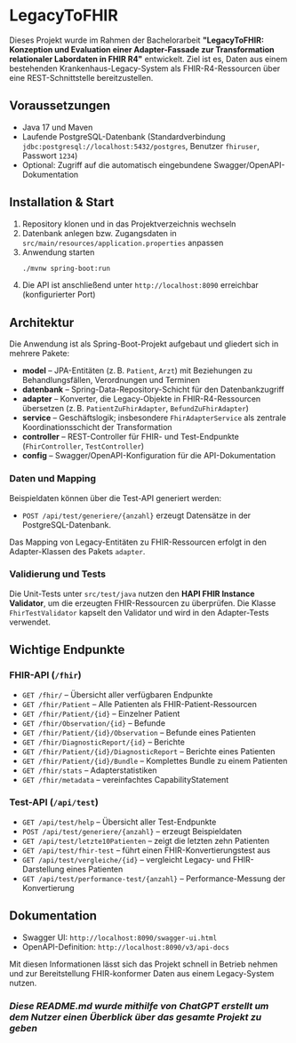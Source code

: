 # LegacyToFHIR

Dieses Projekt wurde im Rahmen der Bachelorarbeit **"LegacyToFHIR: Konzeption und Evaluation einer Adapter-Fassade zur Transformation relationaler Labordaten in FHIR R4"** entwickelt. Ziel ist es, Daten aus einem bestehenden Krankenhaus-Legacy-System als FHIR-R4-Ressourcen über eine REST-Schnittstelle bereitzustellen.

## Voraussetzungen

- Java 17 und Maven
- Laufende PostgreSQL-Datenbank (Standardverbindung `jdbc:postgresql://localhost:5432/postgres`, Benutzer `fhiruser`, Passwort `1234`)
- Optional: Zugriff auf die automatisch eingebundene Swagger/OpenAPI-Dokumentation

## Installation & Start

1. Repository klonen und in das Projektverzeichnis wechseln
2. Datenbank anlegen bzw. Zugangsdaten in `src/main/resources/application.properties` anpassen
3. Anwendung starten
   ```bash
   ./mvnw spring-boot:run
   ```
4. Die API ist anschließend unter `http://localhost:8090` erreichbar (konfigurierter Port)

## Architektur

Die Anwendung ist als Spring-Boot-Projekt aufgebaut und gliedert sich in mehrere Pakete:

- **model** – JPA-Entitäten (z. B. `Patient`, `Arzt`) mit Beziehungen zu Behandlungsfällen, Verordnungen und Terminen
- **datenbank** – Spring-Data-Repository-Schicht für den Datenbankzugriff
- **adapter** – Konverter, die Legacy-Objekte in FHIR-R4-Ressourcen übersetzen (z. B. `PatientZuFhirAdapter`, `BefundZuFhirAdapter`)
- **service** – Geschäftslogik; insbesondere `FhirAdapterService` als zentrale Koordinationsschicht der Transformation
- **controller** – REST-Controller für FHIR- und Test-Endpunkte (`FhirController`, `TestController`)
- **config** – Swagger/OpenAPI-Konfiguration für die API-Dokumentation

### Daten und Mapping

Beispieldaten können über die Test-API generiert werden:

- `POST /api/test/generiere/{anzahl}` erzeugt Datensätze in der PostgreSQL-Datenbank.

Das Mapping von Legacy-Entitäten zu FHIR-Ressourcen erfolgt in den Adapter-Klassen des Pakets `adapter`.

### Validierung und Tests

Die Unit-Tests unter `src/test/java` nutzen den **HAPI FHIR Instance Validator**, um die erzeugten FHIR-Ressourcen zu überprüfen. Die Klasse `FhirTestValidator` kapselt den Validator und wird in den Adapter-Tests verwendet.


## Wichtige Endpunkte

### FHIR-API (`/fhir`)

- `GET /fhir/` – Übersicht aller verfügbaren Endpunkte
- `GET /fhir/Patient` – Alle Patienten als FHIR-Patient-Ressourcen
- `GET /fhir/Patient/{id}` – Einzelner Patient
- `GET /fhir/Observation/{id}` – Befunde
- `GET /fhir/Patient/{id}/Observation` – Befunde eines Patienten
- `GET /fhir/DiagnosticReport/{id}` – Berichte
- `GET /fhir/Patient/{id}/DiagnosticReport` – Berichte eines Patienten
- `GET /fhir/Patient/{id}/Bundle` – Komplettes Bundle zu einem Patienten
- `GET /fhir/stats` – Adapterstatistiken
- `GET /fhir/metadata` – vereinfachtes CapabilityStatement

### Test-API (`/api/test`)

- `GET /api/test/help` – Übersicht aller Test-Endpunkte
- `POST /api/test/generiere/{anzahl}` – erzeugt Beispieldaten
- `GET /api/test/letzte10Patienten` – zeigt die letzten zehn Patienten
- `GET /api/test/fhir-test` – führt einen FHIR-Konvertierungstest aus
- `GET /api/test/vergleiche/{id}` – vergleicht Legacy- und FHIR-Darstellung eines Patienten
- `GET /api/test/performance-test/{anzahl}` – Performance-Messung der Konvertierung

## Dokumentation

- Swagger UI: `http://localhost:8090/swagger-ui.html`
- OpenAPI-Definition: `http://localhost:8090/v3/api-docs`

Mit diesen Informationen lässt sich das Projekt schnell in Betrieb nehmen und zur Bereitstellung FHIR-konformer Daten aus einem Legacy-System nutzen.





### _Diese README.md wurde mithilfe von ChatGPT erstellt um dem Nutzer einen Überblick über das gesamte Projekt zu geben_
